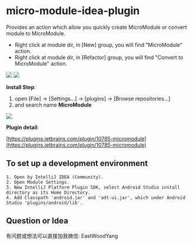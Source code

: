 # micro-module-idea-plugin
Provides an action which allow you quickly create MicroModule or convert module to MicroModule.
* Right click at module dir, in [New] group, you will find "MicroModule" action.
* Right click at module dir, in [Refactor] group, you will find "Convert to MicroModule" action.

<img src='https://github.com/EastWoodYang/MicroModule/blob/master/picture/3-1.png'/>

<img src='https://github.com/EastWoodYang/MicroModule/blob/master/picture/3-2.png'/>

**Install Step**: 
1. open [File] -> [Settings...] -> [plugins] -> [Browse repositories...]
2. and search name **MicroModule**

<img src='https://github.com/EastWoodYang/MicroModule/blob/master/picture/4.png'/>

**Plugin detail**: 

[https://plugins.jetbrains.com/plugin/10785-micromodule](https://plugins.jetbrains.com/plugin/10785-micromodule)


## To set up a development environment
    1. Open by IntelliJ IDEA (Community).
    2. Open Module Settings.
    3. New IntelliJ Platform Plugin SDK, select Android Studio install directory as its Home Directory.
    4. Add Classpath 'android.jar' and 'adt-ui.jar', which under Android Studio 'plugins/android/lib'.

## Question or Idea
有问题或想法可以直接加我微信: EastWoodYang
